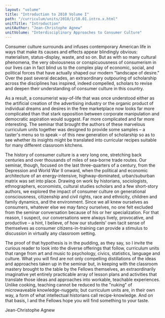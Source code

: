 ```yaml
---
layout: "volume"
title: "Introduction to 2010 Volume I"
path: "/curriculum/units/2010/1/10.01.intro.x.html"
unitTitle: "Introduction"
unitAuthor: "Jean-Christophe Agnew"
unitVolume: "Interdisciplinary Approaches to Consumer Culture"
---
```

<body>
<p>
Consumer culture surrounds and infuses contemporary American life in ways that make its causes and effects appear blindingly obvious: materialism, status-display, waste, and so on.  But as with so many cultural phenomena, the very obviousness or conspicuousness of consumerism in our lives can in fact blind us to the complex play of economic, social, and political forces that have actually shaped our modern "landscape of desire."  Over the past several decades, an extraordinary outpouring of scholarship across the disciplines has inspired, indeed compelled, scholars to revise and deepen their understanding of consumer culture in this country.
</p>
<p>
As a result, a consumerist way-of-life that was once understood either as the artificial creation of the advertising industry or the organic product of individual dreams and desires in the free marketplace now looks far more complicated than that stark opposition between corporate manipulation and democratic aspiration would suggest.  Far more complicated and far more interesting.  The seminar that brought the authors of these marvelous curriculum units together was designed to provide some samples – a taster's menu so to speak – of this new generation of scholarship so as to see whether its insights might be translated into curricular recipes suitable for many different classroom kitchens.
</p>
<p>
The history of consumer culture is a very long one, stretching back centuries and over thousands of miles of sea-borne trade routes. Our seminar, though, focused on the last three-quarters of a century, from the Depression and World War II onward, when the political and economic architecture of an energy-intensive, highway-dominated, urban/suburban matrix was set into place.  Drawing on work by historians, sociologists, ethnographers, economists, cultural studies scholars and a few short-story authors, we explored the impact of consumer culture on generational consciousness, citizenship and civil rights, race and ethnicity, children and family dynamics, and the environment.  Since we all knew ourselves as consumers, whatever else we may fancy ourselves, no one felt excluded from the seminar conversation because of his or her specialization.  For that reason, I suspect, our conversations were always lively, provocative, and productive – a hint, I believe, of how our students' own tacit sense of themselves as consumer citizens-in-training can provide a stimulus to discussion in virtually any classroom setting.
</p>
<p>
The proof of that hypothesis is in the pudding, as they say, so I invite the curious reader to look into the diverse offerings that follow, curriculum units that range from art and music to psychology, civics, statistics, language and culture. What you will find are not only compelling distillations of the ideas and approaches taken up in the seminar but, in keeping with the classroom mastery brought to the table by the Fellows themselves, an extraordinarily imaginative yet entirely practicable array of lesson plans and activities that translate those ideas and approaches into workable, teachable experiences. Unlike cooking, teaching cannot be reduced to the "nuking" of microwaveable knowledge-nuggets; but curriculum units are, in their own way, a form of what intellectual historians call recipe-knowledge.  And on that basis, I and the Fellows hope you will find something to your taste.
</p>
<p>
Jean-Christophe Agnew
</p>
</body>